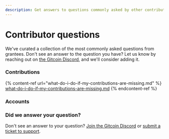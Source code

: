 ```yaml
---
description: Get answers to questions commonly asked by other contributors.
---
```


# Contributor questions

We've curated a collection of the most commonly asked questions from grantees. Don't see an answer to the question you have? Let us know by reaching out on [the Gitcoin Discord](https://discord.com/invite/b5PEjyVFXT), and we'll consider adding it.

### Contributions

{% content-ref url="what-do-i-do-if-my-contributions-are-missing.md" %}
[what-do-i-do-if-my-contributions-are-missing.md](what-do-i-do-if-my-contributions-are-missing.md)
{% endcontent-ref %}

### Accounts



### Did we answer your question?

Don't see an answer to your question? [Join the Gitcoin Discord](https://discord.gg/b5PEjyVFXT) or [submit a ticket to support](https://gitcoin.happyfox.com/new).
